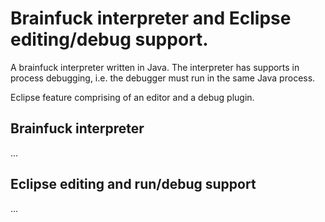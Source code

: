 # Brainfuck interpreter and Eclipse editing/debug support.

A brainfuck interpreter written in Java. The interpreter has supports in process
debugging, i.e. the debugger must run in the same Java process.

Eclipse feature comprising of an editor and a debug plugin.  

## Brainfuck interpreter
...

## Eclipse editing and run/debug support
...